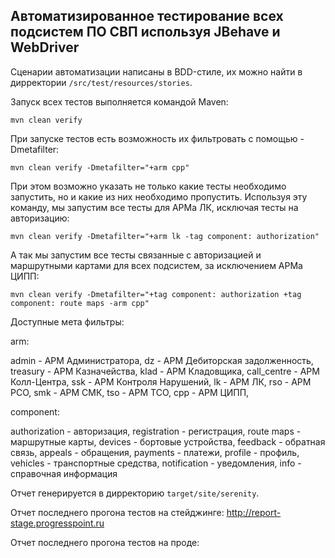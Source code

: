 ## Автоматизированное тестирование всех подсистем ПО СВП используя JBehave и WebDriver

Сценарии автоматизации написаны в BDD-стиле, их можно найти в дирректории `/src/test/resources/stories`.

Запуск всех тестов выполняется командой Maven:

```
mvn clean verify
```

При запуске тестов есть возможность их фильтровать с помощью -Dmetafilter:

```
mvn clean verify -Dmetafilter="+arm cpp"
```

При этом возможно указать не только какие тесты необходимо запустить, но и какие из них необходимо пропустить.
Используя эту команду, мы запустим все тесты для АРМа ЛК, исключая тесты на авторизацию:

```
mvn clean verify -Dmetafilter="+arm lk -tag component: authorization"
```

А так мы запустим все тесты связанные с авторизацией и маршрутными картами для всех подсистем, за исключением АРМа ЦИПП:
 
```
mvn clean verify -Dmetafilter="+tag component: authorization +tag component: route maps -arm cpp"
```

Доступные мета фильтры:

arm: 

admin - АРМ Администратора,
dz - АРМ Дебиторская задолженность,
treasury - АРМ Казначейства,
klad - АРМ Кладовщика,
call_centre - АРМ Колл-Центра,
ssk - АРМ Контроля Нарушений,
lk - АРМ ЛК,
rso - АРМ РСО,
smk - АРМ СМК,
tso - АРМ ТСО,
cpp - АРМ ЦИПП,



component:

authorization - авторизация,
registration - регистрация,
route maps - маршрутные карты,
devices - бортовые устройства,
feedback - обратная связь,
appeals - обращения,
payments - платежи,
profile - профиль,
vehicles - транспортные средства,
notification - уведомления,
info - справочная информация

Отчет генерируется в дирректорию `target/site/serenity`.

Отчет последнего прогона тестов на стейджинге: http://report-stage.progresspoint.ru

Отчет последнего прогона тестов на проде: 

